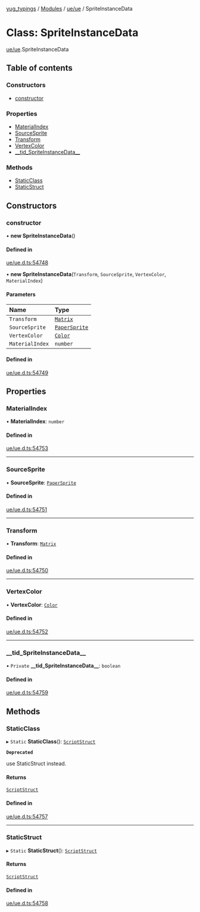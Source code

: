 [yug_typings](../README.md) / [Modules](../modules.md) / [ue/ue](../modules/ue_ue.md) / SpriteInstanceData

# Class: SpriteInstanceData

[ue/ue](../modules/ue_ue.md).SpriteInstanceData

## Table of contents

### Constructors

- [constructor](ue_ue.SpriteInstanceData.md#constructor)

### Properties

- [MaterialIndex](ue_ue.SpriteInstanceData.md#materialindex)
- [SourceSprite](ue_ue.SpriteInstanceData.md#sourcesprite)
- [Transform](ue_ue.SpriteInstanceData.md#transform)
- [VertexColor](ue_ue.SpriteInstanceData.md#vertexcolor)
- [\_\_tid\_SpriteInstanceData\_\_](ue_ue.SpriteInstanceData.md#__tid_spriteinstancedata__)

### Methods

- [StaticClass](ue_ue.SpriteInstanceData.md#staticclass)
- [StaticStruct](ue_ue.SpriteInstanceData.md#staticstruct)

## Constructors

### constructor

• **new SpriteInstanceData**()

#### Defined in

[ue/ue.d.ts:54748](https://github.com/YugMetaverse/yug_typings/blob/25cad34/ue/ue.d.ts#L54748)

• **new SpriteInstanceData**(`Transform`, `SourceSprite`, `VertexColor`, `MaterialIndex`)

#### Parameters

| Name | Type |
| :------ | :------ |
| `Transform` | [`Matrix`](ue_ue.Matrix.md) |
| `SourceSprite` | [`PaperSprite`](ue_ue.PaperSprite.md) |
| `VertexColor` | [`Color`](ue_ue_s.Color.md) |
| `MaterialIndex` | `number` |

#### Defined in

[ue/ue.d.ts:54749](https://github.com/YugMetaverse/yug_typings/blob/25cad34/ue/ue.d.ts#L54749)

## Properties

### MaterialIndex

• **MaterialIndex**: `number`

#### Defined in

[ue/ue.d.ts:54753](https://github.com/YugMetaverse/yug_typings/blob/25cad34/ue/ue.d.ts#L54753)

___

### SourceSprite

• **SourceSprite**: [`PaperSprite`](ue_ue.PaperSprite.md)

#### Defined in

[ue/ue.d.ts:54751](https://github.com/YugMetaverse/yug_typings/blob/25cad34/ue/ue.d.ts#L54751)

___

### Transform

• **Transform**: [`Matrix`](ue_ue.Matrix.md)

#### Defined in

[ue/ue.d.ts:54750](https://github.com/YugMetaverse/yug_typings/blob/25cad34/ue/ue.d.ts#L54750)

___

### VertexColor

• **VertexColor**: [`Color`](ue_ue_s.Color.md)

#### Defined in

[ue/ue.d.ts:54752](https://github.com/YugMetaverse/yug_typings/blob/25cad34/ue/ue.d.ts#L54752)

___

### \_\_tid\_SpriteInstanceData\_\_

• `Private` **\_\_tid\_SpriteInstanceData\_\_**: `boolean`

#### Defined in

[ue/ue.d.ts:54759](https://github.com/YugMetaverse/yug_typings/blob/25cad34/ue/ue.d.ts#L54759)

## Methods

### StaticClass

▸ `Static` **StaticClass**(): [`ScriptStruct`](ue_ue.ScriptStruct.md)

**`Deprecated`**

use StaticStruct instead.

#### Returns

[`ScriptStruct`](ue_ue.ScriptStruct.md)

#### Defined in

[ue/ue.d.ts:54757](https://github.com/YugMetaverse/yug_typings/blob/25cad34/ue/ue.d.ts#L54757)

___

### StaticStruct

▸ `Static` **StaticStruct**(): [`ScriptStruct`](ue_ue.ScriptStruct.md)

#### Returns

[`ScriptStruct`](ue_ue.ScriptStruct.md)

#### Defined in

[ue/ue.d.ts:54758](https://github.com/YugMetaverse/yug_typings/blob/25cad34/ue/ue.d.ts#L54758)
